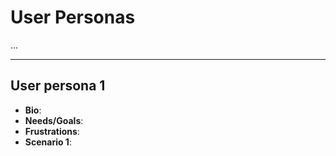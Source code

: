 # User Personas

<!-- some introduction -->

...

---

<!-- a persona -->

## User persona 1

- **Bio**:
- **Needs/Goals**:
- **Frustrations**:
- **Scenario 1**:
